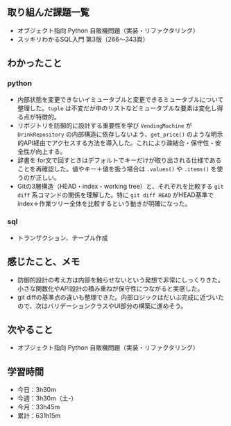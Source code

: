 ## 取り組んだ課題一覧
- オブジェクト指向 Python 自販機問題（実装・リファクタリング）
- スッキリわかるSQL入門 第3版（266〜343頁）
## わかったこと
### python
- 内部状態を変更できないイミュータブルと変更できるミュータブルについて整理した。`tuple` は不変だが中のリストなどミュータブルな要素は変化し得る点が特徴的。
- リポジトリを防御的に設計する重要性を学び `VendingMachine` が `DrinkRepository` の内部構造に依存しないよう、`get_price()` のような明示的API経由でアクセスする方法を導入した。これにより疎結合・保守性・安全性が向上する。
- 辞書を for文で回すときはデフォルトでキーだけが取り出される仕様であることを再確認した。値やキー＋値を扱う場合は `.values()` や `.items()` を使うのが正しい。
- Gitの3層構造（HEAD・index・working tree）と、それぞれを比較する `git diff` 系コマンドの関係を理解した。特に `git diff HEAD` がHEAD基準でindex＋作業ツリー全体を比較するという動きが明確になった。
### sql
- トランザクション、テーブル作成
## 感じたこと、メモ
- 防御的設計の考え方は内部を触らせないという発想で非常にしっくりきた。小さな関数化やAPI設計の積み重ねが保守性につながると実感した。  
- git diffの基準点の違いも整理できた。内部ロジックはだいぶ完成に近づいたので、次はバリデーションクラスやUI部分の構築に進めそう。
## 次やること
- オブジェクト指向 Python 自販機問題（実装・リファクタリング）
## 学習時間
- 今日：3h30m
- 今週：3h30m（土-）
- 今月：33h45m
- 累計：631h15m